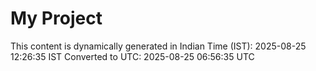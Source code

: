 # My Project

This content is dynamically generated in Indian Time (IST): 2025-08-25 12:26:35 IST
Converted to UTC: 2025-08-25 06:56:35 UTC
